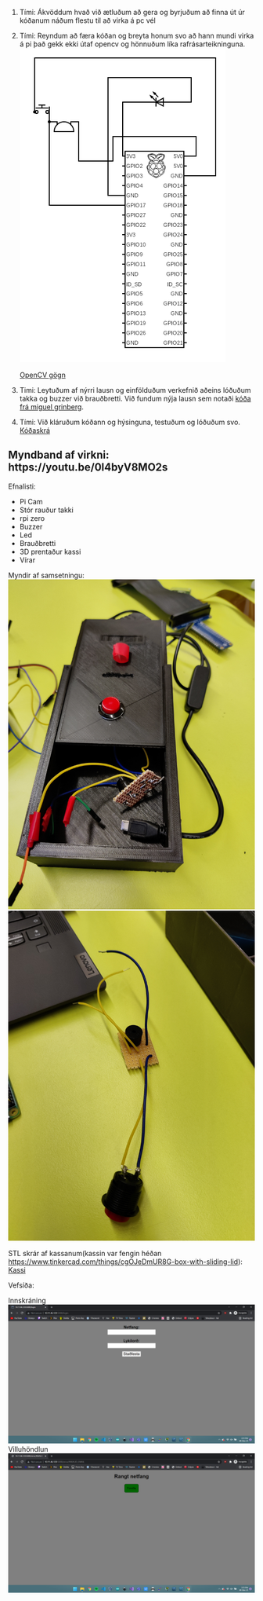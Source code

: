 1. Tími: Ákvöddum hvað við ætluðum að gera og byrjuðum að finna út úr kóðanum náðum flestu til að virka á pc vél
2. Tími: Reyndum að færa kóðan og breyta honum svo að hann mundi virka á pi það gekk ekki útaf opencv og hönnuðum líka rafrásarteikninguna.<br>![mynd](https://github.com/Andri1411/Verksmidja-III-lokaverk/blob/main/circuit.png)

    [OpenCV gögn](/web)

3. Timi: Leytuðum af nýrri lausn og einfölduðum verkefnið aðeins lóðuðum takka og buzzer við brauðbretti.
Við fundum nýja lausn sem notaði [kóða frá miguel grinberg](https://github.com/miguelgrinberg/flask-video-streaming).
4. Tími: Við kláruðum kóðann og hýsinguna, testuðum og lóðuðum svo.
[Kóðaskrá](/final)

<h2> Myndband af virkni:
https://youtu.be/0l4byV8MO2s </h2>

Efnalisti:
- Pi Cam
- Stór rauður takki
- rpi zero
- Buzzer
- Led
- Brauðbretti
- 3D prentaður kassi
- Vírar

Myndir af samsetningu:
![alt text](https://github.com/Andri1411/Verksmidja-III-lokaverk/blob/main/IMG_20211209_143501.jpg)
![alt text](https://github.com/Andri1411/Verksmidja-III-lokaverk/blob/main/IMG_20211207_095810.jpg)

STL skrár af kassanum(kassin var fengin héðan https://www.tinkercad.com/things/cgOJeDmUR8G-box-with-sliding-lid): <br>
[Kassi](https://github.com/Andri1411/Verksmidja-III-lokaverk/blob/main/Copy%20of%20Box%20with%20sliding%20lid.stl)

Vefsíða:

Innskráning
![Innskráning](/photos/Screenshot%20(2).png)
Villuhöndlun
![Villuhöndlun](/photos/Screenshot%20(1).png)
